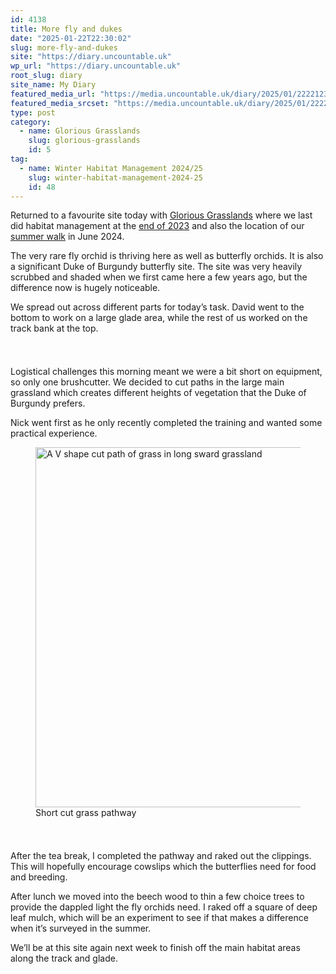 ```yaml
---
id: 4138
title: More fly and dukes
date: "2025-01-22T22:30:02"
slug: more-fly-and-dukes
site: "https://diary.uncountable.uk"
wp_url: "https://diary.uncountable.uk"
root_slug: diary
site_name: My Diary
featured_media_url: "https://media.uncountable.uk/diary/2025/01/22221234/IMG20250122122606.webp"
featured_media_srcset: "https://media.uncountable.uk/diary/2025/01/22221234/IMG20250122122606-300x169.webp 300w, https://media.uncountable.uk/diary/2025/01/22221234/IMG20250122122606-1024x576.webp 1024w, https://media.uncountable.uk/diary/2025/01/22221234/IMG20250122122606-150x150.webp 150w, https://media.uncountable.uk/diary/2025/01/22221234/IMG20250122122606-640x360.webp 640w, https://media.uncountable.uk/diary/2025/01/22221234/IMG20250122122606.webp 2000w"
type: post
category:
  - name: Glorious Grasslands
    slug: glorious-grasslands
    id: 5
tag:
  - name: Winter Habitat Management 2024/25
    slug: winter-habitat-management-2024-25
    id: 48
---
```



<p>Returned to a favourite site today with <a href="https://www.cotswolds-nl.org.uk/looking-after/our-grasslands-projects/glorious-cotswolds-grasslands/">Glorious Grasslands</a> where we last did habitat management at the <a href="https://diary.uncountable.uk/2023/12/completing-shill-hill/" data-type="post" data-id="2720">end of 2023</a> and also the location of our <a href="https://diary.uncountable.uk/2024/06/a-wildflower-walk/" data-type="post" data-id="3326">summer walk</a> in June 2024.</p>



<p>The very rare fly orchid is thriving here as well as butterfly orchids.  It is also a significant Duke of Burgundy butterfly site.  The site was very heavily scrubbed and shaded when we first came here a few years ago, but the difference now is hugely noticeable.</p>



<p>We spread out across different parts for today&#8217;s task.  David went to the bottom to work on a large glade area, while the rest of us worked on the track bank at the top.  </p>


<style>.kb-row-layout-id4138_612eb0-bf > .kt-row-column-wrap{align-content:start;}:where(.kb-row-layout-id4138_612eb0-bf > .kt-row-column-wrap) > .wp-block-kadence-column{justify-content:start;}.kb-row-layout-id4138_612eb0-bf > .kt-row-column-wrap{column-gap:var(--global-kb-gap-md, 2rem);row-gap:var(--global-kb-gap-md, 2rem);padding-top:var(--global-kb-spacing-sm, 1.5rem);padding-bottom:var(--global-kb-spacing-sm, 1.5rem);grid-template-columns:repeat(2, minmax(0, 1fr));}.kb-row-layout-id4138_612eb0-bf > .kt-row-layout-overlay{opacity:0.30;}@media all and (max-width: 1024px){.kb-row-layout-id4138_612eb0-bf > .kt-row-column-wrap{grid-template-columns:repeat(2, minmax(0, 1fr));}}@media all and (max-width: 767px){.kb-row-layout-id4138_612eb0-bf > .kt-row-column-wrap{grid-template-columns:minmax(0, 1fr);}.kb-row-layout-id4138_612eb0-bf > .kt-row-column-wrap > .wp-block-kadence-column:nth-of-type(1){order:2;}.kb-row-layout-id4138_612eb0-bf > .kt-row-column-wrap > .wp-block-kadence-column:nth-of-type(2){order:1;}.kb-row-layout-id4138_612eb0-bf > .kt-row-column-wrap > .wp-block-kadence-column:nth-of-type(3){order:12;}.kb-row-layout-id4138_612eb0-bf > .kt-row-column-wrap > .wp-block-kadence-column:nth-of-type(4){order:11;}.kb-row-layout-id4138_612eb0-bf > .kt-row-column-wrap > .wp-block-kadence-column:nth-of-type(5){order:22;}.kb-row-layout-id4138_612eb0-bf > .kt-row-column-wrap > .wp-block-kadence-column:nth-of-type(6){order:21;}.kb-row-layout-id4138_612eb0-bf > .kt-row-column-wrap > .wp-block-kadence-column:nth-of-type(7){order:32;}.kb-row-layout-id4138_612eb0-bf > .kt-row-column-wrap > .wp-block-kadence-column:nth-of-type(8){order:31;}}</style><div class="kb-row-layout-wrap kb-row-layout-id4138_612eb0-bf alignnone wp-block-kadence-rowlayout"><div class="kt-row-column-wrap kt-has-2-columns kt-row-layout-equal kt-tab-layout-inherit kt-mobile-layout-row kt-row-valign-top">
<style>.kadence-column4138_7bf5b3-d8 > .kt-inside-inner-col,.kadence-column4138_7bf5b3-d8 > .kt-inside-inner-col:before{border-top-left-radius:0px;border-top-right-radius:0px;border-bottom-right-radius:0px;border-bottom-left-radius:0px;}.kadence-column4138_7bf5b3-d8 > .kt-inside-inner-col{column-gap:var(--global-kb-gap-sm, 1rem);}.kadence-column4138_7bf5b3-d8 > .kt-inside-inner-col{flex-direction:column;}.kadence-column4138_7bf5b3-d8 > .kt-inside-inner-col > .aligncenter{width:100%;}.kadence-column4138_7bf5b3-d8 > .kt-inside-inner-col:before{opacity:0.3;}.kadence-column4138_7bf5b3-d8{position:relative;}@media all and (max-width: 1024px){.kadence-column4138_7bf5b3-d8 > .kt-inside-inner-col{flex-direction:column;justify-content:center;}}@media all and (max-width: 767px){.kadence-column4138_7bf5b3-d8 > .kt-inside-inner-col{flex-direction:column;justify-content:center;}}</style>
<div class="wp-block-kadence-column kadence-column4138_7bf5b3-d8"><div class="kt-inside-inner-col">
<p>Logistical challenges this morning meant we were a bit short on equipment, so only one brushcutter.  We decided to cut paths in the large main grassland which creates different heights of vegetation that the Duke of Burgundy prefers.</p>



<p>Nick went first as he only recently completed the training and wanted some practical experience.</p>
</div></div>


<style>.kadence-column4138_bc2871-39 > .kt-inside-inner-col,.kadence-column4138_bc2871-39 > .kt-inside-inner-col:before{border-top-left-radius:0px;border-top-right-radius:0px;border-bottom-right-radius:0px;border-bottom-left-radius:0px;}.kadence-column4138_bc2871-39 > .kt-inside-inner-col{column-gap:var(--global-kb-gap-sm, 1rem);}.kadence-column4138_bc2871-39 > .kt-inside-inner-col{flex-direction:column;}.kadence-column4138_bc2871-39 > .kt-inside-inner-col > .aligncenter{width:100%;}.kadence-column4138_bc2871-39 > .kt-inside-inner-col:before{opacity:0.3;}.kadence-column4138_bc2871-39{position:relative;}@media all and (max-width: 1024px){.kadence-column4138_bc2871-39 > .kt-inside-inner-col{flex-direction:column;justify-content:center;}}@media all and (max-width: 767px){.kadence-column4138_bc2871-39 > .kt-inside-inner-col{flex-direction:column;justify-content:center;}}</style>
<div class="wp-block-kadence-column kadence-column4138_bc2871-39"><div class="kt-inside-inner-col">
<figure class="wp-block-image size-large"><img loading="lazy" decoding="async" width="1024" height="576" src="https://media.uncountable.uk/diary/2025/01/22221233/IMG20250122134544-1024x576.webp" alt="A V shape cut path of grass in long sward grassland" class="wp-image-4139" srcset="https://media.uncountable.uk/diary/2025/01/22221233/IMG20250122134544-1024x576.webp 1024w, https://media.uncountable.uk/diary/2025/01/22221233/IMG20250122134544-300x169.webp 300w, https://media.uncountable.uk/diary/2025/01/22221233/IMG20250122134544-640x360.webp 640w, https://media.uncountable.uk/diary/2025/01/22221233/IMG20250122134544.webp 2000w" sizes="auto, (max-width: 1024px) 100vw, 1024px" /><figcaption class="wp-element-caption">Short cut grass pathway</figcaption></figure>
</div></div>

</div></div>


<p>After the tea break, I completed the pathway and raked out the clippings.  This will hopefully encourage cowslips which the butterflies need for food and breeding.</p>



<p>After lunch we moved into the beech wood to thin a few choice trees to provide the dappled light the fly orchids need.  I raked off a square of deep leaf mulch, which will be an experiment to see if that makes a difference when it&#8217;s surveyed in the summer.</p>



<p>We&#8217;ll be at this site again next week to finish off the main habitat areas along the track and glade.</p>
